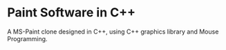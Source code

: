 # Paint Software in C++

A MS-Paint clone designed in C++, using C++ graphics library and Mouse Programming.
